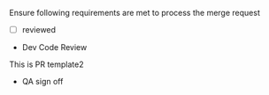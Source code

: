 Ensure following requirements are met to process the merge request

* [ ] reviewed

- Dev Code Review

This is PR template2
- QA sign off
